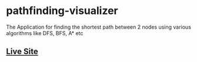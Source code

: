 # pathfinding-visualizer
The Application for finding the shortest path between 2  nodes using various algorithms like DFS, BFS, A* etc

<h2> <a href="https://sammed-sankonatti.github.io/pathfinding-visualizer/" > Live Site </a> </h2>
